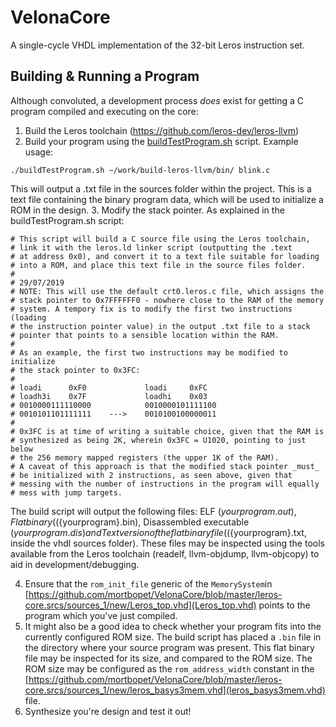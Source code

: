 # VelonaCore
A single-cycle VHDL implementation of the 32-bit Leros instruction set.


## Building & Running a Program
Although convoluted, a development process *does* exist for getting a C program compiled and executing on the core:

1. Build the Leros toolchain (https://github.com/leros-dev/leros-llvm)
2. Build your program using the [buildTestProgram.sh](https://github.com/mortbopet/Leros32-Core/blob/master/testprograms/buildTestProgram.sh) script. Example usage:
```
./buildTestProgram.sh ~/work/build-leros-llvm/bin/ blink.c
```
This will output a .txt file in the sources folder within the project. This is a text file containing the binary program data, which will be used to initialize a ROM in the design.
3. Modify the stack pointer. As explained in the buildTestProgram.sh script:
```
# This script will build a C source file using the Leros toolchain,
# link it with the leros.ld linker script (outputting the .text
# at address 0x0), and convert it to a text file suitable for loading
# into a ROM, and place this text file in the source files folder.
#
# 29/07/2019
# NOTE: This will use the default crt0.leros.c file, which assigns the
# stack pointer to 0x7FFFFFF0 - nowhere close to the RAM of the memory
# system. A tempory fix is to modify the first two instructions (loading
# the instruction pointer value) in the output .txt file to a stack
# pointer that points to a sensible location within the RAM.
#
# As an example, the first two instructions may be modified to initialize
# the stack pointer to 0x3FC:
#
# loadi      0xF0             loadi     0xFC
# loadh3i    0x7F             loadhi    0x03
# 0010000111110000            0010000101111100
# 0010101101111111    --->    0010100100000011
#
# 0x3FC is at time of writing a suitable choice, given that the RAM is
# synthesized as being 2K, wherein 0x3FC = U1020, pointing to just below
# the 256 memory mapped registers (the upper 1K of the RAM).
# A caveat of this approach is that the modified stack pointer _must_
# be initialized with 2 instructions, as seen above, given that
# messing with the number of instructions in the program will equally
# mess with jump targets.
```
The build script will output the following files:
ELF (${yourprogram}.out), Flat binary ((${yourprogram}.bin), Disassembled executable (${yourprogram}.dis) and Text version of the flat binary file ((${yourprogram}.txt, inside the vhdl sources folder). These files may be inspected using the tools available from the Leros toolchain (readelf, llvm-objdump, llvm-objcopy) to aid in development/debugging.

4. Ensure that the `rom_init_file` generic of the `MemorySystem`in [https://github.com/mortbopet/VelonaCore/blob/master/leros-core.srcs/sources_1/new/Leros_top.vhd](Leros_top.vhd) points to the program which you've just compiled.
5. It might also be a good idea to check whether your program fits into the currently configured ROM size. The build script has placed a `.bin` file in the directory where your source program was present. This flat binary file may be inspected for its size, and compared to the ROM size. The ROM size may be configured as the `rom_address_width` constant in the [https://github.com/mortbopet/VelonaCore/blob/master/leros-core.srcs/sources_1/new/leros_basys3mem.vhd](leros_basys3mem.vhd) file.
6. Synthesize you're design and test it out!
